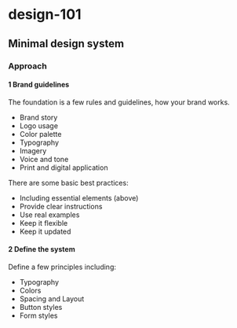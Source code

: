 # design-101


## Minimal design system


### Approach 


#### 1 Brand guidelines  

The foundation is a few rules and guidelines, how your brand works. 

- Brand story 
- Logo usage
- Color palette 
- Typography 
- Imagery 
- Voice and tone 
- Print and digital application 

There are some basic best practices: 

- Including essential elements (above)
- Provide clear instructions 
- Use real examples 
- Keep it flexible 
- Keep it updated 


#### 2 Define the system

Define a few principles including: 

- Typography 
- Colors 
- Spacing and Layout
- Button styles
- Form styles 


